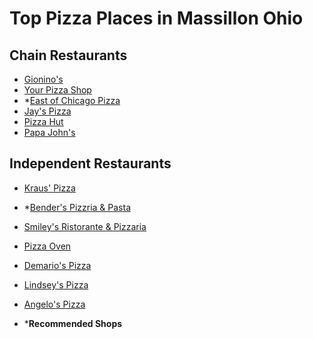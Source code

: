 # Top Pizza Places in Massillon Ohio

## Chain Restaurants
- [Gionino's](https://www.gioninos.com/Menu)
- [Your Pizza Shop](https://slicelife.com/restaurants/oh/massillon/44647/your-pizza-shop-massillon/menu?utm_source=bing&utm_medium=organic&utm_campaign=&null&utm_content=&utm_term=(not%20provided))
- *[East of Chicago Pizza](https://www.eastofchicago.com/menu)
- [Jay's Pizza](https://www.jayspizzamassillon.com/#menu)
- [Pizza Hut](https://locations.pizzahut.com/oh/massillon/2400-lincoln-way-e)
- [Papa John's](https://locations.papajohns.com/united-states/oh/44646/massillon/1206-lincoln-way-e)

## Independent Restaurants
- [Kraus' Pizza](https://krauspizza.com/)
- *[Bender's Pizzria & Pasta](https://www.bendersfoodandspirits.com/menu-2)
- [Smiley's Ristorante & Pizzaria](https://www.allmenus.com/oh/massillon/729143-smileys-ristorante-pizzeria/menu/)
- [Pizza Oven](https://pizzaoven56.com/massillon-menu/)
- [Demario's Pizza](https://michaeldsdemarios.com/menu-demarios-pizza/)
- [Lindsey's Pizza](https://lindseyspizza.com/)
- [Angelo's Pizza](https://www.angellos2go.com/menu)



- ***Recommended Shops**
